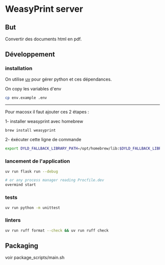 # WeasyPrint server

## But

Convertir des documents html en pdf.

## Développement
### installation

On utilise [uv](https://github.com/astral-sh/uv) pour gérer python et ces dépendances.

On copy les variables d'env

```bash
cp env.example .env
```
---
Pour macosx il faut ajouter ces 2 étapes :

1- installer weasyprint avec homebrew 
```bash
brew install weasyprint
```

2- éxécuter cette ligne de commande
```bash
export DYLD_FALLBACK_LIBRARY_PATH=/opt/homebrew/lib:$DYLD_FALLBACK_LIBRARY_PATH
```

### lancement de l'application

```bash
uv run flask run --debug

# or any process manager reading Procfile.dev
overmind start
```

### tests

```bash
uv run python -m unittest
```

### linters

```bash
uv run ruff format --check && uv run ruff check
```

## Packaging

voir package_scripts/main.sh

